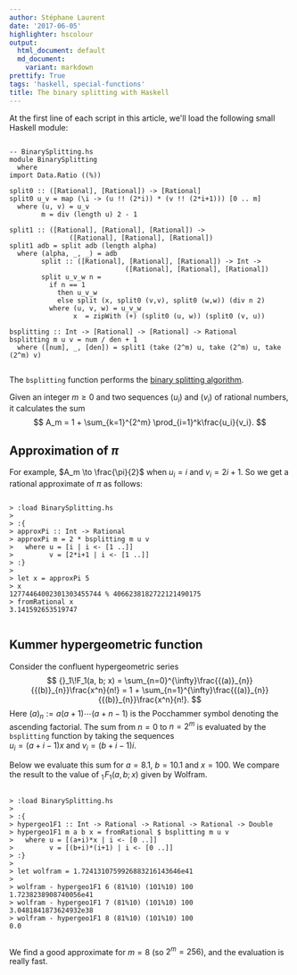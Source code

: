```yaml
---
author: Stéphane Laurent
date: '2017-06-05'
highlighter: hscolour
output:
  html_document: default
  md_document:
    variant: markdown
prettify: True
tags: 'haskell, special-functions'
title: The binary splitting with Haskell
---
```


At the first line of each script in this article, we'll load the
following small Haskell module:

<div class="sourceCode">

<pre class='scriptHaskell'><code class='scriptHaskell'><span class='hs-comment'>-- BinarySplitting.hs</span>
<span class='hs-keyword'>module</span> <span class='hs-conid'>BinarySplitting</span>
  <span class='hs-keyword'>where</span>
<span class='hs-keyword'>import</span> <span class='hs-conid'>Data</span><span class='hs-varop'>.</span><span class='hs-conid'>Ratio</span> <span class='hs-layout'>(</span><span class='hs-layout'>(</span><span class='hs-varop'>%</span><span class='hs-layout'>)</span><span class='hs-layout'>)</span>
 
<span class='hs-definition'>split0</span> <span class='hs-keyglyph'>::</span> <span class='hs-layout'>(</span><span class='hs-keyglyph'>[</span><span class='hs-conid'>Rational</span><span class='hs-keyglyph'>]</span><span class='hs-layout'>,</span> <span class='hs-keyglyph'>[</span><span class='hs-conid'>Rational</span><span class='hs-keyglyph'>]</span><span class='hs-layout'>)</span> <span class='hs-keyglyph'>-&gt;</span> <span class='hs-keyglyph'>[</span><span class='hs-conid'>Rational</span><span class='hs-keyglyph'>]</span>
<span class='hs-definition'>split0</span> <span class='hs-varid'>u_v</span> <span class='hs-keyglyph'>=</span> <span class='hs-varid'>map</span> <span class='hs-layout'>(</span><span class='hs-keyglyph'>\</span><span class='hs-varid'>i</span> <span class='hs-keyglyph'>-&gt;</span> <span class='hs-layout'>(</span><span class='hs-varid'>u</span> <span class='hs-varop'>!!</span> <span class='hs-layout'>(</span><span class='hs-num'>2</span><span class='hs-varop'>*</span><span class='hs-varid'>i</span><span class='hs-layout'>)</span><span class='hs-layout'>)</span> <span class='hs-varop'>*</span> <span class='hs-layout'>(</span><span class='hs-varid'>v</span> <span class='hs-varop'>!!</span> <span class='hs-layout'>(</span><span class='hs-num'>2</span><span class='hs-varop'>*</span><span class='hs-varid'>i</span><span class='hs-varop'>+</span><span class='hs-num'>1</span><span class='hs-layout'>)</span><span class='hs-layout'>)</span><span class='hs-layout'>)</span> <span class='hs-keyglyph'>[</span><span class='hs-num'>0</span> <span class='hs-keyglyph'>..</span> <span class='hs-varid'>m</span><span class='hs-keyglyph'>]</span>
  <span class='hs-keyword'>where</span> <span class='hs-layout'>(</span><span class='hs-varid'>u</span><span class='hs-layout'>,</span> <span class='hs-varid'>v</span><span class='hs-layout'>)</span> <span class='hs-keyglyph'>=</span> <span class='hs-varid'>u_v</span>
        <span class='hs-varid'>m</span> <span class='hs-keyglyph'>=</span> <span class='hs-varid'>div</span> <span class='hs-layout'>(</span><span class='hs-varid'>length</span> <span class='hs-varid'>u</span><span class='hs-layout'>)</span> <span class='hs-num'>2</span> <span class='hs-comment'>-</span> <span class='hs-num'>1</span>
 
<span class='hs-definition'>split1</span> <span class='hs-keyglyph'>::</span> <span class='hs-layout'>(</span><span class='hs-keyglyph'>[</span><span class='hs-conid'>Rational</span><span class='hs-keyglyph'>]</span><span class='hs-layout'>,</span> <span class='hs-keyglyph'>[</span><span class='hs-conid'>Rational</span><span class='hs-keyglyph'>]</span><span class='hs-layout'>,</span> <span class='hs-keyglyph'>[</span><span class='hs-conid'>Rational</span><span class='hs-keyglyph'>]</span><span class='hs-layout'>)</span> <span class='hs-keyglyph'>-&gt;</span>
               <span class='hs-layout'>(</span><span class='hs-keyglyph'>[</span><span class='hs-conid'>Rational</span><span class='hs-keyglyph'>]</span><span class='hs-layout'>,</span> <span class='hs-keyglyph'>[</span><span class='hs-conid'>Rational</span><span class='hs-keyglyph'>]</span><span class='hs-layout'>,</span> <span class='hs-keyglyph'>[</span><span class='hs-conid'>Rational</span><span class='hs-keyglyph'>]</span><span class='hs-layout'>)</span>
<span class='hs-definition'>split1</span> <span class='hs-varid'>adb</span> <span class='hs-keyglyph'>=</span> <span class='hs-varid'>split</span> <span class='hs-varid'>adb</span> <span class='hs-layout'>(</span><span class='hs-varid'>length</span> <span class='hs-varid'>alpha</span><span class='hs-layout'>)</span>
  <span class='hs-keyword'>where</span> <span class='hs-layout'>(</span><span class='hs-varid'>alpha</span><span class='hs-layout'>,</span> <span class='hs-keyword'>_</span><span class='hs-layout'>,</span> <span class='hs-keyword'>_</span><span class='hs-layout'>)</span> <span class='hs-keyglyph'>=</span> <span class='hs-varid'>adb</span>
        <span class='hs-varid'>split</span> <span class='hs-keyglyph'>::</span> <span class='hs-layout'>(</span><span class='hs-keyglyph'>[</span><span class='hs-conid'>Rational</span><span class='hs-keyglyph'>]</span><span class='hs-layout'>,</span> <span class='hs-keyglyph'>[</span><span class='hs-conid'>Rational</span><span class='hs-keyglyph'>]</span><span class='hs-layout'>,</span> <span class='hs-keyglyph'>[</span><span class='hs-conid'>Rational</span><span class='hs-keyglyph'>]</span><span class='hs-layout'>)</span> <span class='hs-keyglyph'>-&gt;</span> <span class='hs-conid'>Int</span> <span class='hs-keyglyph'>-&gt;</span>
                             <span class='hs-layout'>(</span><span class='hs-keyglyph'>[</span><span class='hs-conid'>Rational</span><span class='hs-keyglyph'>]</span><span class='hs-layout'>,</span> <span class='hs-keyglyph'>[</span><span class='hs-conid'>Rational</span><span class='hs-keyglyph'>]</span><span class='hs-layout'>,</span> <span class='hs-keyglyph'>[</span><span class='hs-conid'>Rational</span><span class='hs-keyglyph'>]</span><span class='hs-layout'>)</span>
        <span class='hs-varid'>split</span> <span class='hs-varid'>u_v_w</span> <span class='hs-varid'>n</span> <span class='hs-keyglyph'>=</span>
          <span class='hs-keyword'>if</span> <span class='hs-varid'>n</span> <span class='hs-varop'>==</span> <span class='hs-num'>1</span>
            <span class='hs-keyword'>then</span> <span class='hs-varid'>u_v_w</span>
            <span class='hs-keyword'>else</span> <span class='hs-varid'>split</span> <span class='hs-layout'>(</span><span class='hs-varid'>x</span><span class='hs-layout'>,</span> <span class='hs-varid'>split0</span> <span class='hs-layout'>(</span><span class='hs-varid'>v</span><span class='hs-layout'>,</span><span class='hs-varid'>v</span><span class='hs-layout'>)</span><span class='hs-layout'>,</span> <span class='hs-varid'>split0</span> <span class='hs-layout'>(</span><span class='hs-varid'>w</span><span class='hs-layout'>,</span><span class='hs-varid'>w</span><span class='hs-layout'>)</span><span class='hs-layout'>)</span> <span class='hs-layout'>(</span><span class='hs-varid'>div</span> <span class='hs-varid'>n</span> <span class='hs-num'>2</span><span class='hs-layout'>)</span>
          <span class='hs-keyword'>where</span> <span class='hs-layout'>(</span><span class='hs-varid'>u</span><span class='hs-layout'>,</span> <span class='hs-varid'>v</span><span class='hs-layout'>,</span> <span class='hs-varid'>w</span><span class='hs-layout'>)</span> <span class='hs-keyglyph'>=</span> <span class='hs-varid'>u_v_w</span>
                <span class='hs-varid'>x</span>  <span class='hs-keyglyph'>=</span> <span class='hs-varid'>zipWith</span> <span class='hs-layout'>(</span><span class='hs-varop'>+</span><span class='hs-layout'>)</span> <span class='hs-layout'>(</span><span class='hs-varid'>split0</span> <span class='hs-layout'>(</span><span class='hs-varid'>u</span><span class='hs-layout'>,</span> <span class='hs-varid'>w</span><span class='hs-layout'>)</span><span class='hs-layout'>)</span> <span class='hs-layout'>(</span><span class='hs-varid'>split0</span> <span class='hs-layout'>(</span><span class='hs-varid'>v</span><span class='hs-layout'>,</span> <span class='hs-varid'>u</span><span class='hs-layout'>)</span><span class='hs-layout'>)</span>
 
<span class='hs-definition'>bsplitting</span> <span class='hs-keyglyph'>::</span> <span class='hs-conid'>Int</span> <span class='hs-keyglyph'>-&gt;</span> <span class='hs-keyglyph'>[</span><span class='hs-conid'>Rational</span><span class='hs-keyglyph'>]</span> <span class='hs-keyglyph'>-&gt;</span> <span class='hs-keyglyph'>[</span><span class='hs-conid'>Rational</span><span class='hs-keyglyph'>]</span> <span class='hs-keyglyph'>-&gt;</span> <span class='hs-conid'>Rational</span>
<span class='hs-definition'>bsplitting</span> <span class='hs-varid'>m</span> <span class='hs-varid'>u</span> <span class='hs-varid'>v</span> <span class='hs-keyglyph'>=</span> <span class='hs-varid'>num</span> <span class='hs-varop'>/</span> <span class='hs-varid'>den</span> <span class='hs-varop'>+</span> <span class='hs-num'>1</span>
  <span class='hs-keyword'>where</span> <span class='hs-layout'>(</span><span class='hs-keyglyph'>[</span><span class='hs-varid'>num</span><span class='hs-keyglyph'>]</span><span class='hs-layout'>,</span> <span class='hs-keyword'>_</span><span class='hs-layout'>,</span> <span class='hs-keyglyph'>[</span><span class='hs-varid'>den</span><span class='hs-keyglyph'>]</span><span class='hs-layout'>)</span> <span class='hs-keyglyph'>=</span> <span class='hs-varid'>split1</span> <span class='hs-layout'>(</span><span class='hs-varid'>take</span> <span class='hs-layout'>(</span><span class='hs-num'>2</span><span class='hs-varop'>^</span><span class='hs-varid'>m</span><span class='hs-layout'>)</span> <span class='hs-varid'>u</span><span class='hs-layout'>,</span> <span class='hs-varid'>take</span> <span class='hs-layout'>(</span><span class='hs-num'>2</span><span class='hs-varop'>^</span><span class='hs-varid'>m</span><span class='hs-layout'>)</span> <span class='hs-varid'>u</span><span class='hs-layout'>,</span> <span class='hs-varid'>take</span> <span class='hs-layout'>(</span><span class='hs-num'>2</span><span class='hs-varop'>^</span><span class='hs-varid'>m</span><span class='hs-layout'>)</span> <span class='hs-varid'>v</span><span class='hs-layout'>)</span>
</code></pre>

</div>

The `bsplitting` function performs the [binary splitting
algorithm](https://laustep.github.io/stlahblog/posts/hypergeometric.html).

Given an integer $m \geq 0$ and two sequences $(u_i)$ and $(v_i)$ of
rational numbers, it calculates the sum $$
A_m = 1 + \sum_{k=1}^{2^m} \prod_{i=1}^k\frac{u_i}{v_i}.  
$$

Approximation of $\pi$
----------------------

For example, $A_m \to \frac{\pi}{2}$ when $u_i = i$ and $v_i = 2i+1$. So
we get a rational approximate of $\pi$ as follows:

<div class="sourceCode">

<pre class='scriptHaskell'><code class='scriptHaskell'><span class='prompt'>></span> <span class='command'>:load</span> <span class='hs-conid'>BinarySplitting</span><span class='hs-varop'>.</span><span class='hs-varid'>hs</span>
<span class='prompt'>></span> 
<span class='prompt'>></span> <span class='m'>:{</span>
<span class='prompt'>></span> <span class='hs-definition'>approxPi</span> <span class='hs-keyglyph'>::</span> <span class='hs-conid'>Int</span> <span class='hs-keyglyph'>-&gt;</span> <span class='hs-conid'>Rational</span>
<span class='prompt'>></span> <span class='hs-definition'>approxPi</span> <span class='hs-varid'>m</span> <span class='hs-keyglyph'>=</span> <span class='hs-num'>2</span> <span class='hs-varop'>*</span> <span class='hs-varid'>bsplitting</span> <span class='hs-varid'>m</span> <span class='hs-varid'>u</span> <span class='hs-varid'>v</span>
<span class='prompt'>></span>   <span class='hs-keyword'>where</span> <span class='hs-varid'>u</span> <span class='hs-keyglyph'>=</span> <span class='hs-keyglyph'>[</span><span class='hs-varid'>i</span> <span class='hs-keyglyph'>|</span> <span class='hs-varid'>i</span> <span class='hs-keyglyph'>&lt;-</span> <span class='hs-keyglyph'>[</span><span class='hs-num'>1</span> <span class='hs-keyglyph'>..</span><span class='hs-keyglyph'>]</span><span class='hs-keyglyph'>]</span>
<span class='prompt'>></span>         <span class='hs-varid'>v</span> <span class='hs-keyglyph'>=</span> <span class='hs-keyglyph'>[</span><span class='hs-num'>2</span><span class='hs-varop'>*</span><span class='hs-varid'>i</span><span class='hs-varop'>+</span><span class='hs-num'>1</span> <span class='hs-keyglyph'>|</span> <span class='hs-varid'>i</span> <span class='hs-keyglyph'>&lt;-</span> <span class='hs-keyglyph'>[</span><span class='hs-num'>1</span> <span class='hs-keyglyph'>..</span><span class='hs-keyglyph'>]</span><span class='hs-keyglyph'>]</span>
<span class='prompt'>></span> <span class='m'>:}</span>
<span class='prompt'>></span> 
<span class='prompt'>></span> <span class='hs-keyword'>let</span> <span class='hs-varid'>x</span> <span class='hs-keyglyph'>=</span> <span class='hs-varid'>approxPi</span> <span class='hs-num'>5</span>
<span class='prompt'>></span> <span class='hs-definition'>x</span>
<span class='output'>12774464002301303455744 % 4066238182722121490175</span>
<span class='prompt'>></span> <span class='hs-definition'>fromRational</span> <span class='hs-varid'>x</span>
<span class='output'>3.141592653519747</span>
</code></pre>

</div>

Kummer hypergeometric function
------------------------------

Consider the confluent hypergeometric series $$
{}_1\!F_1(a, b; x) = \sum_{n=0}^{\infty}\frac{{(a)}_{n}}{{(b)}_{n}}\frac{x^n}{n!} = 1 + \sum_{n=1}^{\infty}\frac{{(a)}_{n}}{{(b)}_{n}}\frac{x^n}{n!}.
$$ Here ${(a)}_n:=a(a+1)\cdots(a+n-1)$ is the Pocchammer symbol denoting
the ascending factorial. The sum from $n=0$ to $n=2^m$ is evaluated by
the `bsplitting` function by taking the sequences\
$u_i = (a+i-1)x$ and $v_i = (b+i-1)i$.

Below we evaluate this sum for $a=8.1$, $b=10.1$ and $x=100$. We compare
the result to the value of ${}_1\!F_1(a, b; x)$ given by Wolfram.

<div class="sourceCode">

<pre class='scriptHaskell'><code class='scriptHaskell'><span class='prompt'>></span> <span class='command'>:load</span> <span class='hs-conid'>BinarySplitting</span><span class='hs-varop'>.</span><span class='hs-varid'>hs</span>
<span class='prompt'>></span> 
<span class='prompt'>></span> <span class='m'>:{</span>
<span class='prompt'>></span> <span class='hs-definition'>hypergeo1F1</span> <span class='hs-keyglyph'>::</span> <span class='hs-conid'>Int</span> <span class='hs-keyglyph'>-&gt;</span> <span class='hs-conid'>Rational</span> <span class='hs-keyglyph'>-&gt;</span> <span class='hs-conid'>Rational</span> <span class='hs-keyglyph'>-&gt;</span> <span class='hs-conid'>Rational</span> <span class='hs-keyglyph'>-&gt;</span> <span class='hs-conid'>Double</span>
<span class='prompt'>></span> <span class='hs-definition'>hypergeo1F1</span> <span class='hs-varid'>m</span> <span class='hs-varid'>a</span> <span class='hs-varid'>b</span> <span class='hs-varid'>x</span> <span class='hs-keyglyph'>=</span> <span class='hs-varid'>fromRational</span> <span class='hs-varop'>$</span> <span class='hs-varid'>bsplitting</span> <span class='hs-varid'>m</span> <span class='hs-varid'>u</span> <span class='hs-varid'>v</span>
<span class='prompt'>></span>   <span class='hs-keyword'>where</span> <span class='hs-varid'>u</span> <span class='hs-keyglyph'>=</span> <span class='hs-keyglyph'>[</span><span class='hs-layout'>(</span><span class='hs-varid'>a</span><span class='hs-varop'>+</span><span class='hs-varid'>i</span><span class='hs-layout'>)</span><span class='hs-varop'>*</span><span class='hs-varid'>x</span> <span class='hs-keyglyph'>|</span> <span class='hs-varid'>i</span> <span class='hs-keyglyph'>&lt;-</span> <span class='hs-keyglyph'>[</span><span class='hs-num'>0</span> <span class='hs-keyglyph'>..</span><span class='hs-keyglyph'>]</span><span class='hs-keyglyph'>]</span>
<span class='prompt'>></span>         <span class='hs-varid'>v</span> <span class='hs-keyglyph'>=</span> <span class='hs-keyglyph'>[</span><span class='hs-layout'>(</span><span class='hs-varid'>b</span><span class='hs-varop'>+</span><span class='hs-varid'>i</span><span class='hs-layout'>)</span><span class='hs-varop'>*</span><span class='hs-layout'>(</span><span class='hs-varid'>i</span><span class='hs-varop'>+</span><span class='hs-num'>1</span><span class='hs-layout'>)</span> <span class='hs-keyglyph'>|</span> <span class='hs-varid'>i</span> <span class='hs-keyglyph'>&lt;-</span> <span class='hs-keyglyph'>[</span><span class='hs-num'>0</span> <span class='hs-keyglyph'>..</span><span class='hs-keyglyph'>]</span><span class='hs-keyglyph'>]</span>
<span class='prompt'>></span> <span class='m'>:}</span>
<span class='prompt'>></span> 
<span class='prompt'>></span> <span class='hs-keyword'>let</span> <span class='hs-varid'>wolfram</span> <span class='hs-keyglyph'>=</span> <span class='hs-num'>1.7241310759926883216143646e41</span>
<span class='prompt'>></span> 
<span class='prompt'>></span> <span class='hs-definition'>wolfram</span> <span class='hs-varop'>-</span> <span class='hs-varid'>hypergeo1F1</span> <span class='hs-num'>6</span> <span class='hs-layout'>(</span><span class='hs-num'>81</span><span class='hs-varop'>%</span><span class='hs-num'>10</span><span class='hs-layout'>)</span> <span class='hs-layout'>(</span><span class='hs-num'>101</span><span class='hs-varop'>%</span><span class='hs-num'>10</span><span class='hs-layout'>)</span> <span class='hs-num'>100</span>
<span class='output'>1.7238238908740056e41</span>
<span class='prompt'>></span> <span class='hs-definition'>wolfram</span> <span class='hs-varop'>-</span> <span class='hs-varid'>hypergeo1F1</span> <span class='hs-num'>7</span> <span class='hs-layout'>(</span><span class='hs-num'>81</span><span class='hs-varop'>%</span><span class='hs-num'>10</span><span class='hs-layout'>)</span> <span class='hs-layout'>(</span><span class='hs-num'>101</span><span class='hs-varop'>%</span><span class='hs-num'>10</span><span class='hs-layout'>)</span> <span class='hs-num'>100</span>
<span class='output'>3.0481841873624932e38</span>
<span class='prompt'>></span> <span class='hs-definition'>wolfram</span> <span class='hs-varop'>-</span> <span class='hs-varid'>hypergeo1F1</span> <span class='hs-num'>8</span> <span class='hs-layout'>(</span><span class='hs-num'>81</span><span class='hs-varop'>%</span><span class='hs-num'>10</span><span class='hs-layout'>)</span> <span class='hs-layout'>(</span><span class='hs-num'>101</span><span class='hs-varop'>%</span><span class='hs-num'>10</span><span class='hs-layout'>)</span> <span class='hs-num'>100</span>
<span class='output'>0.0</span>
</code></pre>

</div>

We find a good approximate for $m=8$ (so $2^m=256$), and the evaluation
is really fast.
